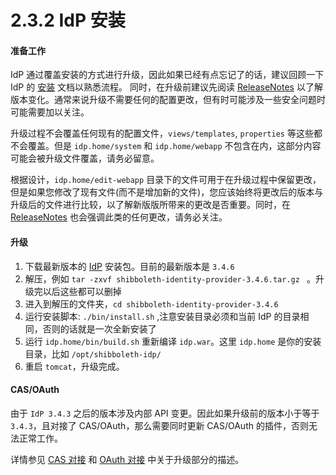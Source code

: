 # 2.3.2 IdP 安装

#### 准备工作
IdP 通过覆盖安装的方式进行升级，因此如果已经有点忘记了的话，建议回顾一下 IdP 的 [安装](https://eac.cloud.sh.edu.cn/document/idp3/install.html) 文档以熟悉流程。
同时，在升级前建议先阅读 [ReleaseNotes](https://wiki.shibboleth.net/confluence/display/IDP30/ReleaseNotes) 以了解版本变化。通常来说升级不需要任何的配置更改，但有时可能涉及一些安全问题时可能需要加以关注。

升级过程不会覆盖任何现有的配置文件，`views/templates`, `properties` 等这些都不会覆盖。但是 `idp.home/system` 和 `idp.home/webapp` 不包含在内，这部分内容可能会被升级文件覆盖，请务必留意。

根据设计，`idp.home/edit-webapp` 目录下的文件可用于在升级过程中保留更改，但是如果您修改了现有文件(而不是增加新的文件)，您应该始终将更改后的版本与升级后的文件进行比较，以了解新版版所带来的更改是否重要。同时，在 [ReleaseNotes](https://wiki.shibboleth.net/confluence/display/IDP30/ReleaseNotes) 也会强调此类的任何更改，请务必关注。

#### 升级
1. 下载最新版本的 [IdP](http://shibboleth.net/downloads/identity-provider/latest/) 安装包。目前的最新版本是 `3.4.6`
2. 解压，例如 `tar -zxvf shibboleth-identity-provider-3.4.6.tar.gz ` 。升级完以后这些都可以删掉
3. 进入到解压的文件夹，`cd shibboleth-identity-provider-3.4.6`
4. 运行安装脚本: `./bin/install.sh` ,注意安装目录必须和当前 IdP 的目录相同，否则的话就是一次全新安装了
5. 运行 `idp.home/bin/build.sh` 重新编译 `idp.war`。这里 `idp.home` 是你的安装目录，比如 `/opt/shibboleth-idp/`
6. 重启 `tomcat`，升级完成。

#### CAS/OAuth
由于 `IdP 3.4.3` 之后的版本涉及内部 API 变更。因此如果升级前的版本小于等于 `3.4.3`，且对接了 CAS/OAuth，那么需要同时更新 CAS/OAuth 的插件，否则无法正常工作。

详情参见 [CAS 对接](https://eac.cloud.sh.edu.cn/document/idp3/idp_cas.html) 和 [OAuth 对接](https://eac.cloud.sh.edu.cn/document/idp3/idp_oauth.html) 中关于升级部分的描述。